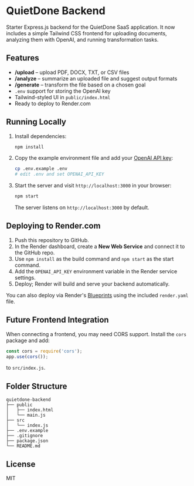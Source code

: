 # QuietDone Backend

Starter Express.js backend for the QuietDone SaaS application. It now includes a simple Tailwind CSS frontend for uploading documents, analyzing them with OpenAI, and running transformation tasks.

## Features
- **/upload** – upload PDF, DOCX, TXT, or CSV files
- **/analyze** – summarize an uploaded file and suggest output formats
- **/generate** – transform the file based on a chosen goal
- `.env` support for storing the OpenAI key
- Tailwind-styled UI in `public/index.html`
- Ready to deploy to Render.com

## Running Locally
1. Install dependencies:
   ```bash
   npm install
   ```
2. Copy the example environment file and add your [OpenAI API key](https://platform.openai.com/account/api-keys):
   ```bash
   cp .env.example .env
   # edit .env and set OPENAI_API_KEY
   ```
3. Start the server and visit `http://localhost:3000` in your browser:
   ```bash
   npm start
   ```
   The server listens on `http://localhost:3000` by default.

## Deploying to Render.com
1. Push this repository to GitHub.
2. In the Render dashboard, create a **New Web Service** and connect it to the GitHub repo.
3. Use `npm install` as the build command and `npm start` as the start command.
4. Add the `OPENAI_API_KEY` environment variable in the Render service settings.
5. Deploy; Render will build and serve your backend automatically.

You can also deploy via Render's [Blueprints](https://render.com/docs/blueprint-spec) using the included `render.yaml` file.

## Future Frontend Integration
When connecting a frontend, you may need CORS support. Install the `cors` package and add:
```javascript
const cors = require('cors');
app.use(cors());
```
to `src/index.js`.

## Folder Structure
```
quietdone-backend
├── public
│   ├── index.html
│   └── main.js
├── src
│   └── index.js
├── .env.example
├── .gitignore
├── package.json
└── README.md
```

## License
MIT
